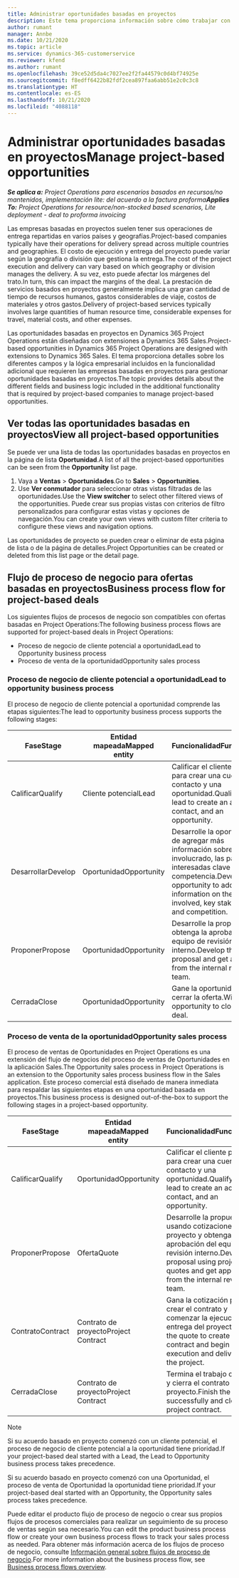 ```yaml
---
title: Administrar oportunidades basadas en proyectos
description: Este tema proporciona información sobre cómo trabajar con oportunidades relacionadas con proyectos.
author: rumant
manager: Annbe
ms.date: 10/21/2020
ms.topic: article
ms.service: dynamics-365-customerservice
ms.reviewer: kfend
ms.author: rumant
ms.openlocfilehash: 39ce52d5da4c7027ee2f2fa44579c0d4bf74925e
ms.sourcegitcommit: f8edff6422b82fdf2cea897faa6abb51e2c0c3c8
ms.translationtype: HT
ms.contentlocale: es-ES
ms.lasthandoff: 10/21/2020
ms.locfileid: "4088118"
---
```

# <a name="manage-project-based-opportunities"></a><span data-ttu-id="8c400-103">Administrar oportunidades basadas en proyectos</span><span class="sxs-lookup"><span data-stu-id="8c400-103">Manage project-based opportunities</span></span>

<span data-ttu-id="8c400-104">_**Se aplica a:** Project Operations para escenarios basados en recursos/no mantenidos, implementación lite: del acuerdo a la factura proforma_</span><span class="sxs-lookup"><span data-stu-id="8c400-104">_**Applies To:** Project Operations for resource/non-stocked based scenarios, Lite deployment - deal to proforma invoicing_</span></span>

<span data-ttu-id="8c400-105">Las empresas basadas en proyectos suelen tener sus operaciones de entrega repartidas en varios países y geografías.</span><span class="sxs-lookup"><span data-stu-id="8c400-105">Project-based companies typically have their operations for delivery spread across multiple countries and geographies.</span></span> <span data-ttu-id="8c400-106">El costo de ejecución y entrega del proyecto puede variar según la geografía o división que gestiona la entrega.</span><span class="sxs-lookup"><span data-stu-id="8c400-106">The cost of the project execution and delivery can vary  based on which geography or division manages the delivery.</span></span> <span data-ttu-id="8c400-107">A su vez, esto puede afectar los márgenes del trato.</span><span class="sxs-lookup"><span data-stu-id="8c400-107">In turn, this can impact the margins of the deal.</span></span> <span data-ttu-id="8c400-108">La prestación de servicios basados en proyectos generalmente implica una gran cantidad de tiempo de recursos humanos, gastos considerables de viaje, costos de materiales y otros gastos.</span><span class="sxs-lookup"><span data-stu-id="8c400-108">Delivery of project-based services typically involves large quantities of human resource time, considerable expenses for travel, material costs, and other expenses.</span></span>

<span data-ttu-id="8c400-109">Las oportunidades basadas en proyectos en Dynamics 365 Project Operations están diseñadas con extensiones a Dynamics 365 Sales.</span><span class="sxs-lookup"><span data-stu-id="8c400-109">Project-based opportunities in Dynamics 365 Project Operations are designed with extensions to Dynamics 365 Sales.</span></span> <span data-ttu-id="8c400-110">El tema proporciona detalles sobre los diferentes campos y la lógica empresarial incluidos en la funcionalidad adicional que requieren las empresas basadas en proyectos para gestionar oportunidades basadas en proyectos.</span><span class="sxs-lookup"><span data-stu-id="8c400-110">The topic provides details about the different fields and business logic included in the additional functionality that is required by project-based companies to manage project-based opportunities.</span></span>

## <a name="view-all-project-based-opportunities"></a><span data-ttu-id="8c400-111">Ver todas las oportunidades basadas en proyectos</span><span class="sxs-lookup"><span data-stu-id="8c400-111">View all project-based opportunities</span></span>

<span data-ttu-id="8c400-112">Se puede ver una lista de todas las oportunidades basadas en proyectos en la página de lista **Oportunidad**.</span><span class="sxs-lookup"><span data-stu-id="8c400-112">A list of all the project-based opportunities can be seen from the **Opportunity** list page.</span></span> 

1. <span data-ttu-id="8c400-113">Vaya a **Ventas** > **Oportunidades**.</span><span class="sxs-lookup"><span data-stu-id="8c400-113">Go to **Sales** > **Opportunities**.</span></span>
2. <span data-ttu-id="8c400-114">Use **Ver conmutador** para seleccionar otras vistas filtradas de las oportunidades.</span><span class="sxs-lookup"><span data-stu-id="8c400-114">Use the **View switcher** to select other filtered views of the opportunities.</span></span> <span data-ttu-id="8c400-115">Puede crear sus propias vistas con criterios de filtro personalizados para configurar estas vistas y opciones de navegación.</span><span class="sxs-lookup"><span data-stu-id="8c400-115">You can create your own views with custom filter criteria to configure these views and navigation options.</span></span>

<span data-ttu-id="8c400-116">Las oportunidades de proyecto se pueden crear o eliminar de esta página de lista o de la página de detalles.</span><span class="sxs-lookup"><span data-stu-id="8c400-116">Project Opportunities can be created or deleted from this list page or the detail page.</span></span>

## <a name="business-process-flow-for-project-based-deals"></a><span data-ttu-id="8c400-117">Flujo de proceso de negocio para ofertas basadas en proyectos</span><span class="sxs-lookup"><span data-stu-id="8c400-117">Business process flow for project-based deals</span></span>

<span data-ttu-id="8c400-118">Los siguientes flujos de procesos de negocio son compatibles con ofertas basadas en Project Operations:</span><span class="sxs-lookup"><span data-stu-id="8c400-118">The following business process flows are supported for project-based deals in Project Operations:</span></span>

- <span data-ttu-id="8c400-119">Proceso de negocio de cliente potencial a oportunidad</span><span class="sxs-lookup"><span data-stu-id="8c400-119">Lead to Opportunity business process</span></span>
- <span data-ttu-id="8c400-120">Proceso de venta de la oportunidad</span><span class="sxs-lookup"><span data-stu-id="8c400-120">Opportunity sales process</span></span>

### <a name="lead-to-opportunity-business-process"></a><span data-ttu-id="8c400-121">Proceso de negocio de cliente potencial a oportunidad</span><span class="sxs-lookup"><span data-stu-id="8c400-121">Lead to opportunity business process</span></span> 
<span data-ttu-id="8c400-122">El proceso de negocio de cliente potencial a oportunidad comprende las etapas siguientes:</span><span class="sxs-lookup"><span data-stu-id="8c400-122">The lead to opportunity business process supports the following stages:</span></span>

| <span data-ttu-id="8c400-123">Fase</span><span class="sxs-lookup"><span data-stu-id="8c400-123">Stage</span></span> | <span data-ttu-id="8c400-124">Entidad mapeada</span><span class="sxs-lookup"><span data-stu-id="8c400-124">Mapped entity</span></span> | <span data-ttu-id="8c400-125">Funcionalidad</span><span class="sxs-lookup"><span data-stu-id="8c400-125">Functionality</span></span> |
| --- | --- | --- |
| <span data-ttu-id="8c400-126">Calificar</span><span class="sxs-lookup"><span data-stu-id="8c400-126">Qualify</span></span> | <span data-ttu-id="8c400-127">Cliente potencial</span><span class="sxs-lookup"><span data-stu-id="8c400-127">Lead</span></span> | <span data-ttu-id="8c400-128">Calificar el cliente potencial para crear una cuenta, un contacto y una oportunidad.</span><span class="sxs-lookup"><span data-stu-id="8c400-128">Qualify the lead to create an account, contact, and an opportunity.</span></span> |
| <span data-ttu-id="8c400-129">Desarrollar</span><span class="sxs-lookup"><span data-stu-id="8c400-129">Develop</span></span> | <span data-ttu-id="8c400-130">Oportunidad</span><span class="sxs-lookup"><span data-stu-id="8c400-130">Opportunity</span></span> | <span data-ttu-id="8c400-131">Desarrolle la oportunidad de agregar más información sobre el trabajo involucrado, las partes interesadas clave y la competencia.</span><span class="sxs-lookup"><span data-stu-id="8c400-131">Develop the opportunity to add more information on the work involved, key stakeholders, and competition.</span></span> |
| <span data-ttu-id="8c400-132">Proponer</span><span class="sxs-lookup"><span data-stu-id="8c400-132">Propose</span></span> | <span data-ttu-id="8c400-133">Oportunidad</span><span class="sxs-lookup"><span data-stu-id="8c400-133">Opportunity</span></span> | <span data-ttu-id="8c400-134">Desarrolle la propuesta y obtenga la aprobación del equipo de revisión interno.</span><span class="sxs-lookup"><span data-stu-id="8c400-134">Develop the proposal and get approval from the internal review team.</span></span> |
| <span data-ttu-id="8c400-135">Cerrada</span><span class="sxs-lookup"><span data-stu-id="8c400-135">Close</span></span> | <span data-ttu-id="8c400-136">Oportunidad</span><span class="sxs-lookup"><span data-stu-id="8c400-136">Opportunity</span></span> | <span data-ttu-id="8c400-137">Gane la oportunidad de cerrar la oferta.</span><span class="sxs-lookup"><span data-stu-id="8c400-137">Win the opportunity to close the deal.</span></span> |

### <a name="opportunity-sales-process"></a><span data-ttu-id="8c400-138">Proceso de venta de la oportunidad</span><span class="sxs-lookup"><span data-stu-id="8c400-138">Opportunity sales process</span></span>
<span data-ttu-id="8c400-139">El proceso de ventas de Oportunidades en Project Operations es una extensión del flujo de negocios del proceso de ventas de Oportunidades en la aplicación Sales.</span><span class="sxs-lookup"><span data-stu-id="8c400-139">The Opportunity sales process in Project Operations is an extension to the Opportunity sales process business flow in the Sales application.</span></span> <span data-ttu-id="8c400-140">Este proceso comercial está diseñado de manera inmediata para respaldar las siguientes etapas en una oportunidad basada en proyectos.</span><span class="sxs-lookup"><span data-stu-id="8c400-140">This business process is designed out-of-the-box to support the following stages in a project-based opportunity.</span></span>

| <span data-ttu-id="8c400-141">Fase</span><span class="sxs-lookup"><span data-stu-id="8c400-141">Stage</span></span> | <span data-ttu-id="8c400-142">Entidad mapeada</span><span class="sxs-lookup"><span data-stu-id="8c400-142">Mapped entity</span></span> | <span data-ttu-id="8c400-143">Funcionalidad</span><span class="sxs-lookup"><span data-stu-id="8c400-143">Functionality</span></span> |
| --- | --- | --- |
| <span data-ttu-id="8c400-144">Calificar</span><span class="sxs-lookup"><span data-stu-id="8c400-144">Qualify</span></span> | <span data-ttu-id="8c400-145">Oportunidad</span><span class="sxs-lookup"><span data-stu-id="8c400-145">Opportunity</span></span> | <span data-ttu-id="8c400-146">Calificar el cliente potencial para crear una cuenta, un contacto y una oportunidad.</span><span class="sxs-lookup"><span data-stu-id="8c400-146">Qualify the lead to create an account, contact, and an opportunity.</span></span> |
| <span data-ttu-id="8c400-147">Proponer</span><span class="sxs-lookup"><span data-stu-id="8c400-147">Propose</span></span> | <span data-ttu-id="8c400-148">Oferta</span><span class="sxs-lookup"><span data-stu-id="8c400-148">Quote</span></span> | <span data-ttu-id="8c400-149">Desarrolle la propuesta usando cotizaciones de proyecto y obtenga la aprobación del equipo de revisión interno.</span><span class="sxs-lookup"><span data-stu-id="8c400-149">Develop the proposal using project quotes and get approval from the internal review team.</span></span> |
| <span data-ttu-id="8c400-150">Contrato</span><span class="sxs-lookup"><span data-stu-id="8c400-150">Contract</span></span> | <span data-ttu-id="8c400-151">Contrato de proyecto</span><span class="sxs-lookup"><span data-stu-id="8c400-151">Project Contract</span></span> | <span data-ttu-id="8c400-152">Gana la cotización para crear el contrato y comenzar la ejecución y entrega del proyecto.</span><span class="sxs-lookup"><span data-stu-id="8c400-152">Win the quote to create the contract and begin execution and delivery on the project.</span></span> |
| <span data-ttu-id="8c400-153">Cerrada</span><span class="sxs-lookup"><span data-stu-id="8c400-153">Close</span></span> | <span data-ttu-id="8c400-154">Contrato de proyecto</span><span class="sxs-lookup"><span data-stu-id="8c400-154">Project Contract</span></span> | <span data-ttu-id="8c400-155">Termina el trabajo con éxito y cierra el contrato del proyecto.</span><span class="sxs-lookup"><span data-stu-id="8c400-155">Finish the work successfully and close the project contract.</span></span> |

> [!NOTE]
> <span data-ttu-id="8c400-156">Si su acuerdo basado en proyecto comenzó con un cliente potencial, el proceso de negocio de cliente potencial a la oportunidad tiene prioridad.</span><span class="sxs-lookup"><span data-stu-id="8c400-156">If your project-based deal started with a Lead, the Lead to Opportunity business process takes precedence.</span></span>
>
> <span data-ttu-id="8c400-157">Si su acuerdo basado en proyecto comenzó con una Oportunidad, el proceso de venta de Oportunidad la oportunidad tiene prioridad.</span><span class="sxs-lookup"><span data-stu-id="8c400-157">If your project-based deal started with an Opportunity, the Opportunity sales process takes precedence.</span></span>

<span data-ttu-id="8c400-158">Puede editar el producto flujo de proceso de negocio o crear sus propios flujos de procesos comerciales para realizar un seguimiento de su proceso de ventas según sea necesario.</span><span class="sxs-lookup"><span data-stu-id="8c400-158">You can edit the product business process flow or create your own business process flows to track your sales process as needed.</span></span> <span data-ttu-id="8c400-159">Para obtener más información acerca de los flujos de proceso de negocio, consulte [Información general sobre flujos de proceso de negocio](https://docs.microsoft.com/dynamics365/customerengagement/on-premises/customize/business-process-flows-overview).</span><span class="sxs-lookup"><span data-stu-id="8c400-159">For more information about the business process flow, see [Business process flows overview](https://docs.microsoft.com/dynamics365/customerengagement/on-premises/customize/business-process-flows-overview).</span></span>
